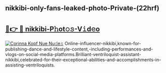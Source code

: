 ## nikkibi-only-fans​-leaked-photo​-Private-(22hrf)


# <h2><a href="https://mediaupload.pro?title=nikkibi&ref=git">🔗👉 🔴 nikkibi-P𝚑ot𝚘𝚜-V𝚒d𝚎o</a></h2>

[![Corinna Kopf Nue Nu𝚍e𝚜](https://i.imgur.com/0qMVB7G.gif)](https://mediaupload.pro?title=nikkibi&ref=git)
Online-influencer-nikkibi,known-for-publishing-dance-and-lifestyle-content,-including-performances-and-vlogs-on-social-media-platforms.Brilliant-ventriloquist-assistant-nikkibi,celebrated-for-their-exceptional-abilities-and-accomplishments-in-assisting-ventriloquists.  
